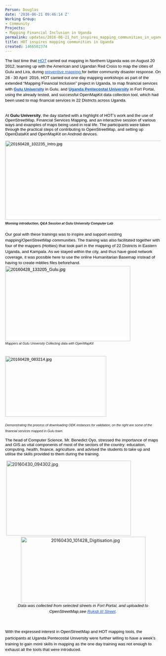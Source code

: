 ```yaml
---
Person: Douglas
date: '2016-06-21 09:46:14 Z'
Working Group:
- Community
Projects:
- Mapping Financial Inclusion in Uganda
permalink: updates/2016-06-21_hot_inspires_mapping_communities_in_uganda
title: HOT inspires mapping communities in Uganda
created: 1466502374
---
```

<p id="docs-internal-guid-84b9c0a3-7268-fced-ec20-99522bc624b2" style="line-height: 1.38; margin-top: 0pt; margin-bottom: 0pt;" dir="ltr"><span style="font-size: 13.333333333333332px; font-family: Arial; color: #000000; background-color: transparent; font-weight: 400; font-style: normal; font-variant: normal; text-decoration: none; vertical-align: baseline;">The last time that </span><a style="text-decoration: none;" href="https://hotosm.org"><span style="font-size: 13.333333333333332px; font-family: Arial; color: #1155cc; background-color: transparent; font-weight: 400; font-style: normal; font-variant: normal; text-decoration: underline; vertical-align: baseline;">HOT</span></a><span style="font-size: 13.333333333333332px; font-family: Arial; color: #000000; background-color: transparent; font-weight: 400; font-style: normal; font-variant: normal; text-decoration: none; vertical-align: baseline;"> carried out mapping in Northern Uganda was on August 20 2012, </span><span style="font-size: 13.333333333333332px; font-family: Arial; color: #000000; background-color: #ffffff; font-weight: 400; font-style: normal; font-variant: normal; text-decoration: none; vertical-align: baseline;">teaming up with the American and Ugandan Red Cross to map the cities of Gulu and Lira, during </span><a style="text-decoration: none;" href="https://hotosm.org/updates/2012-08-21_preventative_mapping_in_uganda_with_the_red_cross"><span style="font-size: 13.333333333333332px; font-family: Arial; color: #1155cc; background-color: #ffffff; font-weight: 400; font-style: normal; font-variant: normal; text-decoration: underline; vertical-align: baseline;">preventive mapping </span></a><span style="font-size: 13.333333333333332px; font-family: Arial; color: #000000; background-color: #ffffff; font-weight: 400; font-style: normal; font-variant: normal; text-decoration: none; vertical-align: baseline;">for better community disaster response. On 28 - 30 April &nbsp;2016, HOT carried out one day mapping workshops as part of the extended “Mapping Financial Inclusion” project in Uganda, to map financial services with </span><a style="text-decoration: none;" href="http://www.gu.ac.ug/"><span style="font-size: 13.333333333333332px; font-family: Arial; color: #1155cc; background-color: #ffffff; font-weight: bold; font-style: normal; font-variant: normal; text-decoration: underline; vertical-align: baseline;">Gulu University</span></a><span style="font-size: 13.333333333333332px; font-family: Arial; color: #000000; background-color: #ffffff; font-weight: 400; font-style: normal; font-variant: normal; text-decoration: none; vertical-align: baseline;"> in Gulu, and </span><a style="text-decoration: none;" href="http://upu.ac.ug/about-us.html"><span style="font-size: 13.333333333333332px; font-family: Arial; color: #1155cc; background-color: #ffffff; font-weight: bold; font-style: normal; font-variant: normal; text-decoration: underline; vertical-align: baseline;">Uganda Pentecostal University</span></a><span style="font-size: 13.333333333333332px; font-family: Arial; color: #000000; background-color: #ffffff; font-weight: 400; font-style: normal; font-variant: normal; text-decoration: none; vertical-align: baseline;"> in Fort Portal, using the already tested, and successful OpenMapKit data collection tool, which had been used to map financial services in 22 Districts across Uganda.</span></p><p><br><span style="font-size: 13.333333333333332px; font-family: Arial; color: #000000; background-color: #ffffff; font-weight: 400; font-style: normal; font-variant: normal; text-decoration: none; vertical-align: baseline;">At </span><span style="font-size: 13.333333333333332px; font-family: Arial; color: #000000; background-color: #ffffff; font-weight: bold; font-style: normal; font-variant: normal; text-decoration: none; vertical-align: baseline;">Gulu University</span><span style="font-size: 13.333333333333332px; font-family: Arial; color: #000000; background-color: #ffffff; font-weight: 400; font-style: normal; font-variant: normal; text-decoration: none; vertical-align: baseline;">, the day started with a highlight of HOT’s work and the use of OpenStreetMap, Financial Services Mapping, and an interactive session of various ways and examples of maps being used in real life. The participants were taken through the practical steps of contributing to OpenStreetMap, and setting up OpenDataKit and OpenMapKit on Android devices.</span></p><p style="line-height: 1.38; margin-top: 0pt; margin-bottom: 0pt;" dir="ltr"><span style="font-size: 13.333333333333332px; font-family: Arial; color: #000000; background-color: #ffffff; font-weight: 400; font-style: normal; font-variant: normal; text-decoration: none; vertical-align: baseline; white-space: pre-wrap;"><img style="border: none; transform: rotate(0.00rad); -webkit-transform: rotate(0.00rad);" src="https://lh6.googleusercontent.com/5jn5EFn25b5yBk0a3jeR7_N-FDJjeI540xSNqTXgw_vd-2ya-RA8C9Ez-Y3d8g4VLGH13G_zKno_JmocvZ9ACNWhyf1ItgbDq46dxFsuyYJfOddGFNcgJRlWVveGDZDkZGbWg-X1" alt="20160428_102235_Intro.jpg" height="256" width="624"></span></p><p style="line-height: 1.38; margin-top: 0pt; margin-bottom: 0pt;" dir="ltr"><em><strong><span style="font-family: Arial; font-size: 10.6667px; font-variant: normal; line-height: 14.72px; white-space: pre-wrap;">Morning introduction, Q&amp;A Session at Gulu University Computer Lab&nbsp; </span></strong></em><span style="font-weight: normal;"><br></span></p><p style="line-height: 1.38; margin-top: 0pt; margin-bottom: 0pt;" dir="ltr">&nbsp;</p><p style="line-height: 1.38; margin-top: 0pt; margin-bottom: 0pt;" dir="ltr"><span id="docs-internal-guid-84b9c0a3-7269-4ab2-c25c-b316bdf2dac9" style="font-size: 13.333333333333332px; font-family: Arial; color: #000000; background-color: #ffffff; font-weight: 400; font-style: normal; font-variant: normal; text-decoration: none; vertical-align: baseline;">Our goal with these trainings was to inspire and support existing mapping/OpenStreetMap communities. </span><span id="docs-internal-guid-84b9c0a3-7269-4ab2-c25c-b316bdf2dac9" style="font-size: 13.333333333333332px; font-family: Arial; color: #000000; background-color: #ffffff; font-weight: 400; font-style: normal; font-variant: normal; text-decoration: none; vertical-align: baseline;"><span id="docs-internal-guid-84b9c0a3-726a-8c4e-7bef-3bc3da748bff" style="font-size: 13.333333333333332px; font-family: Arial; color: #000000; background-color: #ffffff; font-weight: 400; font-style: normal; font-variant: normal; text-decoration: none; vertical-align: baseline;">The training was also facilitated together with four of the mappers (Hotties) that took part in the mapping of 22 Districts in Eastern Uganda, and Kampala. </span>As we stayed within the city, and thus have good network coverage, it was possible here to use the online Humanitarian Basemap instead of having to create mbtiles files beforehand.</span></p><p style="line-height: 1.38; margin-top: 0pt; margin-bottom: 0pt;" dir="ltr"><span style="font-size: 14px; font-family: Arial; color: #000000; background-color: #ffffff; font-weight: 400; font-style: normal; font-variant: normal; text-decoration: none; vertical-align: baseline; white-space: pre-wrap;"><img style="border: none; transform: rotate(0.00rad); -webkit-transform: rotate(0.00rad);" src="https://lh3.googleusercontent.com/58g_jFYZA2_jxnP4Eu0TTpCYoAFRWgkkZyC3EN9K3gxAetexqoI3PqX1tK03PTld1bFcH6ok50erCJZKhDF-d27YL7PEjz3fThfoChq4uhwKrcbcsAuKjxdrhHVZRZNFxs-QsVJM" alt="20160428_133205_Gulu.jpg" height="243" width="405"></span></p><p style="line-height: 1.38; margin-top: 0pt; margin-bottom: 0pt;" dir="ltr"><em><span style="font-family: Arial; font-size: 10.6667px; font-variant: normal; font-weight: normal; line-height: 14.72px; white-space: pre-wrap;">Mappers at Gulu University Collecting data with OpenMapKit&nbsp; </span></em></p><p style="line-height: 1.38; margin-top: 0pt; margin-bottom: 0pt;" dir="ltr">&nbsp;</p><p style="line-height: 1.38; margin-top: 0pt; margin-bottom: 0pt;" dir="ltr"><span style="font-weight: normal;"><span style="font-family: Arial; font-size: 10.6667px; font-style: normal; font-variant: normal; font-weight: normal; line-height: 14.72px; white-space: pre-wrap;">&nbsp;</span></span></p><p style="line-height: 1.38; margin-top: 0pt; margin-bottom: 0pt;" dir="ltr"><span style="font-size: 13.333333333333332px; font-family: Arial; color: #000000; background-color: #ffffff; font-weight: 400; font-style: normal; font-variant: normal; text-decoration: none; vertical-align: baseline; white-space: pre-wrap;"><img style="border: none; transform: rotate(0.00rad); -webkit-transform: rotate(0.00rad);" src="https://lh3.googleusercontent.com/opdFERIdzuz7QtP-gPdvXBxGdjo_ExdpOugYDgPmZyH3uJ4Rzn_-icOPdqWs-xFi3jQiduZ_xKusnMhBQxhyAmZbaGZ0sBrDRo7odKsIM_TZoDes5IspLTX5qeKmvyws-rV6Xt-z" alt="20160428_083214.jpg" height="196" width="327"></span></p><p style="line-height: 1.38; margin-top: 0pt; margin-bottom: 0pt;" dir="ltr">&nbsp;</p><p style="line-height: 1.38; margin-top: 0pt; margin-bottom: 0pt;" dir="ltr"><em><span style="font-weight: normal;"><span style="font-family: Arial; font-size: 10.6667px; font-variant: normal; font-weight: normal; line-height: 14.72px; white-space: pre-wrap;">Demonstrating the process of downloading ODK instances for validation, on the right are some of the financial services mapped in Gulu town.&nbsp; </span></span></em><span style="font-weight: normal;"><br></span></p><p><span id="docs-internal-guid-84b9c0a3-726b-43bb-3d67-917b5edbce00" style="font-size: 13.333333333333332px; font-family: Arial; color: #000000; background-color: #ffffff; font-weight: 400; font-style: normal; font-variant: normal; text-decoration: none; vertical-align: baseline;">The head of Computer Science, Mr. Benedict Oyo, stressed the importance of maps and GIS as vital components of most of the sectors of the country: education, computing, health, finance, agriculture, and advised the students to take up and utilise the skills provided to them during the training.</span></p><p style="line-height: 1.38; margin-top: 0pt; margin-bottom: 0pt;" dir="ltr">&nbsp;<img style="border-style: none; border-width: initial; transform: rotate(0rad);" src="https://lh6.googleusercontent.com/WiYkhWoeFp-QaVidPyavSqR35j2Wr_x8JNIfN4d2MAxID0Yd-DZLLDsK7YTd6JXEUuWqUVs6k-Re5iNSbx5rHMtUGm66Rke072aayN06p9pI57OW4xl1BXSHYQ-g3mSDv2ayWQTK" alt="20160430_094302.jpg" height="242" width="403"></p><p style="line-height: 1.38; margin-top: 0pt; margin-bottom: 0pt; text-align: center;" dir="ltr"><img style="border: none; transform: rotate(0.00rad); -webkit-transform: rotate(0.00rad);" src="https://lh6.googleusercontent.com/IYJnUP9vTWcByJUVTfT7k0qJ0MGY0TjpsI7M9ULj0rJsd-sTuJ9tRMMe2Ofo-LyqYHEbkksO3ql-wwt5OMq-tIAABZ26fUJoOpDOAPuesSKGoMoIsT41VX4QxObaiCnWWVXWZx7V" alt="20160430_101428_Digitisation.jpg" height="214" width="403"></p><p style="line-height: 1.38; margin-top: 0pt; margin-bottom: 0pt; text-align: center;" dir="ltr"><em><span style="font-size: 10.6667px; font-family: Arial; color: #000000; background-color: #ffffff; font-weight: 400; font-variant: normal; text-decoration: none; vertical-align: baseline; white-space: pre-wrap;"><span style="font-variant: normal; font-weight: 400; font-size: 13.3333px; font-family: Arial; white-space: pre-wrap;">Data was collected from selected streets in Fort Portal, and uploaded to OpenStreetMap,see </span><a style="line-height: 1.38;" href="http://osm.org/go/wiLUfg6gA"><span style="font-size: 13.3333px; font-family: Arial; color: #1155cc; font-weight: 400; font-variant: normal; text-decoration: underline; white-space: pre-wrap;">Rukidi III Street</span></a><span style="font-variant: normal; font-weight: 400; font-size: 13.3333px; font-family: Arial; white-space: pre-wrap;">.</span></span></em></p><p>&nbsp;</p><p><span id="docs-internal-guid-ab57a61a-7237-045f-c178-b4ca1e2005dd" style="font-weight: normal;"><span style="font-size: 10.666666666666666px; font-family: Arial; color: #000000; background-color: #ffffff; font-weight: 400; font-style: normal; font-variant: normal; text-decoration: none; vertical-align: baseline; white-space: pre-wrap;"><span style="font-family: Arial; font-size: 10.6667px; font-style: normal; font-variant: normal; font-weight: normal; line-height: 14.72px;"><span style="font-weight: normal;"><span style="font-family: Arial; font-size: 13.3333px; font-style: normal; font-variant: normal; font-weight: normal; line-height: 21px; white-space: pre-wrap;">With the expressed interest in OpenStreetMap and HOT mapping tools, the participants at Uganda Pentecostal University </span><span style="font-family: Arial; font-size: 13.3333px; font-style: normal; font-variant: normal; font-weight: normal; line-height: 18.4px; white-space: pre-wrap;">were further willing to have a week’s training to gain more skills in mapping as the one day training was not enough to exhaust all the tools that were introduced.</span></span></span></span></span></p>
